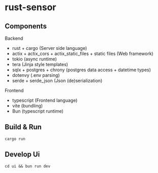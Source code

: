 # rust-sensor

## Components
Backend
- rust + cargo (Server side language)
- actix + actix_cors + actix_static_files + static files (Web framework)
- tokio (async runtime)
- tera (Jinja style templates)
- sqlx + postgres + chrony (postgres data access + datetime types)
- dotenvy (.env parsing)
- serde + serde_json (Json (de)serialization)

Frontend
- typescript (Frontend language)
- vite (bundling)
- Bun (typescript runtime)

## Build & Run
`cargo run`

## Develop Ui
`cd ui && bun run dev`
